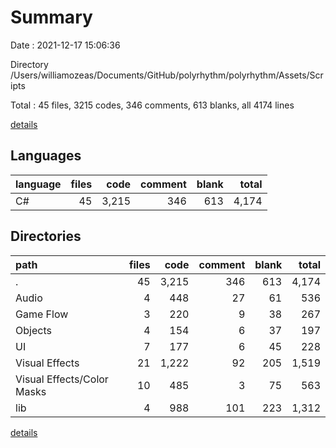 # Summary

Date : 2021-12-17 15:06:36

Directory /Users/williamozeas/Documents/GitHub/polyrhythm/polyrhythm/Assets/Scripts

Total : 45 files,  3215 codes, 346 comments, 613 blanks, all 4174 lines

[details](details.md)

## Languages
| language | files | code | comment | blank | total |
| :--- | ---: | ---: | ---: | ---: | ---: |
| C# | 45 | 3,215 | 346 | 613 | 4,174 |

## Directories
| path | files | code | comment | blank | total |
| :--- | ---: | ---: | ---: | ---: | ---: |
| . | 45 | 3,215 | 346 | 613 | 4,174 |
| Audio | 4 | 448 | 27 | 61 | 536 |
| Game Flow | 3 | 220 | 9 | 38 | 267 |
| Objects | 4 | 154 | 6 | 37 | 197 |
| UI | 7 | 177 | 6 | 45 | 228 |
| Visual Effects | 21 | 1,222 | 92 | 205 | 1,519 |
| Visual Effects/Color Masks | 10 | 485 | 3 | 75 | 563 |
| lib | 4 | 988 | 101 | 223 | 1,312 |

[details](details.md)